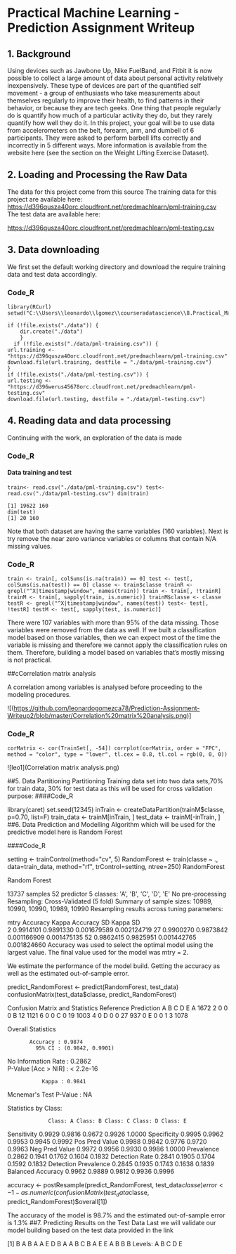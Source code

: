 # Practical Machine Learning - Prediction Assignment Writeup

## 1. Background 

Using devices such as Jawbone Up, Nike FuelBand, and Fitbit it is now possible to collect a large amount of data about personal activity relatively inexpensively. These type of devices are part of the quantified self movement - a group of enthusiasts who take measurements about themselves regularly to improve their health, to find patterns in their behavior, or because they are tech geeks. One thing that people regularly do is quantify how much of a particular activity they do, but they rarely quantify how well they do it. In this project, your goal will be to use data from accelerometers on the belt, forearm, arm, and dumbell of 6 participants. They were asked to perform barbell lifts correctly and incorrectly in 5 different ways. More information is available from the website here (see the section on the Weight Lifting Exercise Dataset).

## 2. Loading and Processing the Raw Data 

The data for this project come from this source The training data for this project are available here: https://d396qusza40orc.cloudfront.net/predmachlearn/pml-training.csv The test data are available here:

https://d396qusza40orc.cloudfront.net/predmachlearn/pml-testing.csv

## 3. Data downloading 

We first set the default working directory and download the require training data and test data accordingly.

### Code_R

    library(RCurl)
    setwd("C:\\Users\\leonardo\\lgomez\\courseradatascience\\8.Practical_Machine_Learning\\Practical_Machine_Learning_Assignment")

    if (!file.exists("./data")) {
 	    dir.create("./data")
	    }
	  if (!file.exists("./data/pml-training.csv")) {
	url.training <- "https://d396qusza40orc.cloudfront.net/predmachlearn/pml-training.csv"
	download.file(url.training, destfile = "./data/pml-training.csv")
	}
	if (!file.exists("./data/pml-testing.csv")) {
	url.testing <- "https://d396werus45678orc.cloudfront.net/predmachlearn/pml-testing.csv"
	download.file(url.testing, destfile = "./data/pml-testing.csv")

## 4. Reading data and data processing 

Continuing with the work, an exploration of the data is made

### Code_R 

#### Data training and test 

    train<- read.csv("./data/pml-training.csv") test<- read.csv("./data/pml-testing.csv") dim(train)

    [1] 19622 160
    dim(test)
    [1] 20 160

Note that both dataset are having the same variables (160 variables). Next is try remove the near zero variance variables or columns that contain N/A missing values.

### Code_R 

	train <- train[, colSums(is.na(train)) == 0] test <- test[, colSums(is.na(test)) == 0] classe <- train$classe trainR <- 	grepl("^X|timestamp|window", names(train)) train <- train[, !trainR] trainM <- train[, sapply(train, is.numeric)] trainM$classe <- classe testR <- grepl("^X|timestamp|window", names(test)) test<- test[, !testR] testM <- test[, sapply(test, is.numeric)]

There were 107 variables with more than 95% of the data missing. Those variables were removed from the data as well. If we built a classification model based on those variables, then we can expect most of the time the variable is missing and therefore we cannot apply the classification rules on them. Therefore, building a model based on variables that’s mostly missing is not practical.

##cCorrelation matrix analysis 

A correlation among variables is analysed before proceeding to the modeling procedures.

![(https://github.com/leonardogomezca78/Prediction-Assignment-Writeup2/blob/master/Correlation%20matrix%20analysis.png)]

### Code_R 

	corMatrix <- cor(TrainSet[, -54]) corrplot(corMatrix, order = "FPC", method = "color", type = "lower", tl.cex = 0.8, tl.col = rgb(0, 0, 0))

![leo1](Correlation matrix analysis.png)

##5. Data Partitioning Partitioning Training data set into two data sets,70% for train data, 30% for test data as this will be used for cross validation purpose: ####Code_R

library(caret)
set.seed(12345) 
inTrain <- createDataPartition(trainM$classe, p=0.70, list=F)
train_data <- trainM[inTrain, ]
test_data <- trainM[-inTrain, ]
##6. Data Prediction and Modelling Algorithm which will be used for the predictive model here is Random Forest

####Code_R

setting <- trainControl(method="cv", 5)
RandomForest <- train(classe ~ ., data=train_data, method="rf", trControl=setting, ntree=250)
RandomForest

Random Forest 

13737 samples
52 predictor
 5 classes: 'A', 'B', 'C', 'D', 'E' 
No pre-processing
Resampling: Cross-Validated (5 fold) 
Summary of sample sizes: 10989, 10990, 10990, 10989, 10990 
Resampling results across tuning parameters:

mtry  Accuracy   Kappa      Accuracy SD  Kappa SD   
2    0.9914101  0.9891330  0.001679589  0.002124719
27    0.9900270  0.9873842  0.001166909  0.001475135
52    0.9862415  0.9825951  0.001442765  0.001824660
Accuracy was used to select the optimal model using the largest value. The final value used for the model was mtry = 2.

We estimate the performance of the model build. Getting the accuracy as well as the estimated out-of-sample error.

predict_RandomForest <- predict(RandomForest, test_data)
confusionMatrix(test_data$classe, predict_RandomForest)

Confusion Matrix and Statistics
       Reference
	Prediction    A    B    C    D    E
    A 1672    2    0    0    0
    B   12 1121    6    0    0
    C    0   19 1003    4    0
    D    0    0   27  937    0
    E    0    0    1    3 1078

Overall Statistics
                                      
           Accuracy : 0.9874          
             95% CI : (0.9842, 0.9901)
No Information Rate : 0.2862          
P-Value [Acc > NIR] : < 2.2e-16       
                                       
               Kappa : 0.9841          
Mcnemar's Test P-Value : NA              

Statistics by Class:

                 Class: A Class: B Class: C Class: D Class: E
Sensitivity            0.9929   0.9816   0.9672   0.9926   1.0000
Specificity            0.9995   0.9962   0.9953   0.9945   0.9992
Pos Pred Value         0.9988   0.9842   0.9776   0.9720   0.9963
Neg Pred Value         0.9972   0.9956   0.9930   0.9986   1.0000
Prevalence             0.2862   0.1941   0.1762   0.1604   0.1832
Detection Rate         0.2841   0.1905   0.1704   0.1592   0.1832
Detection Prevalence   0.2845   0.1935   0.1743   0.1638   0.1839
Balanced Accuracy      0.9962   0.9889   0.9812   0.9936   0.9996

accuracy <- postResample(predict_RandomForest, test_data$classe)
error<-1 - as.numeric(confusionMatrix(test_data$classe, predict_RandomForest)$overall[1])

The accuracy of the model is 98.7% and the estimated out-of-sample error is 1.3%
##7. Predicting Results on the Test Data Last we will validate our model building based on the test data provided in the link

[1] B A B A A E D B A A B C B A E E A B B B
Levels: A B C D E
